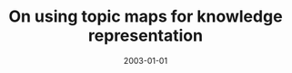 ---
# Documentation: https://wowchemy.com/docs/managing-content/

title: On using topic maps for knowledge representation
subtitle: ''
summary: ''
authors:
- kazienko
- Magdalena Litwin
tags: []
categories: []
date: '2003-01-01'
lastmod: 2022-10-07T05:48:09Z
featured: false
draft: false

# Featured image
# To use, add an image named `featured.jpg/png` to your page's folder.
# Focal points: Smart, Center, TopLeft, Top, TopRight, Left, Right, BottomLeft, Bottom, BottomRight.
image:
  caption: ''
  focal_point: ''
  preview_only: false

# Projects (optional).
#   Associate this post with one or more of your projects.
#   Simply enter your project's folder or file name without extension.
#   E.g. `projects = ["internal-project"]` references `content/project/deep-learning/index.md`.
#   Otherwise, set `projects = []`.
projects: []
publishDate: '2022-10-07T05:48:08.426646Z'
publication_types:
- '1'
abstract: ''
publication: '*Information Systems Applications and Technology ISAT 2003 Seminar.
  Proceedings of the 24th international scientific school, [Szklarska Poręba, 25-26
  September, 2003]*'
---